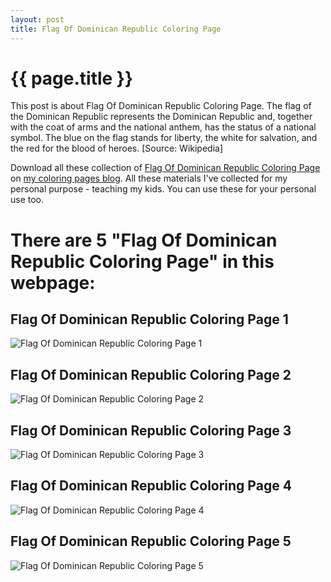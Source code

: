 ```yaml
---
layout: post
title: Flag Of Dominican Republic Coloring Page
---
```


{{ page.title }}
================

This post is about Flag Of Dominican Republic Coloring Page. The flag of the Dominican Republic represents the Dominican Republic and, together with the coat of arms and the national anthem, has the status of a national symbol. The blue on the flag stands for liberty, the white for salvation, and the red for the blood of heroes. [Source: Wikipedia]

Download all these collection of  [Flag Of Dominican Republic Coloring Page](https://coloring-pages.github.io/2022/1/19/Flag-Of-Dominican-Republic-Coloring-Page.html) on [my coloring pages blog](https://coloring-pages.github.io/). All these materials I've collected for my personal purpose - teaching my kids. You can use these for your personal use too.

# **There are 5 "Flag Of Dominican Republic Coloring Page" in this webpage:**

## Flag Of Dominican Republic Coloring Page 1

![Flag Of Dominican Republic Coloring Page 1](https://coloring-pages.github.io/coloring-pages/Flag-Of-Dominican-Republic-Coloring-Page-1.png)

<script async src="https://pagead2.googlesyndication.com/pagead/js/adsbygoogle.js?client=ca-pub-6753140515841889" crossorigin="anonymous"></script> <ins class="adsbygoogle" style="display:block" data-ad-format="autorelaxed" data-ad-client="ca-pub-6753140515841889" data-ad-slot="5405745125"></ins><script>(adsbygoogle = window.adsbygoogle || []).push({}); </script>

## Flag Of Dominican Republic Coloring Page 2

![Flag Of Dominican Republic Coloring Page 2](https://coloring-pages.github.io/coloring-pages/Flag-Of-Dominican-Republic-Coloring-Page-2.png)

## Flag Of Dominican Republic Coloring Page 3

![Flag Of Dominican Republic Coloring Page 3](https://coloring-pages.github.io/coloring-pages/Flag-Of-Dominican-Republic-Coloring-Page-3.png)

## Flag Of Dominican Republic Coloring Page 4

![Flag Of Dominican Republic Coloring Page 4](https://coloring-pages.github.io/coloring-pages/Flag-Of-Dominican-Republic-Coloring-Page-4.png)

## Flag Of Dominican Republic Coloring Page 5

![Flag Of Dominican Republic Coloring Page 5](https://coloring-pages.github.io/coloring-pages/Flag-Of-Dominican-Republic-Coloring-Page-5.png)

<script async src="https://pagead2.googlesyndication.com/pagead/js/adsbygoogle.js?client=ca-pub-6753140515841889" crossorigin="anonymous"></script> <ins class="adsbygoogle" style="display:block" data-ad-format="autorelaxed" data-ad-client="ca-pub-6753140515841889" data-ad-slot="5405745125"></ins><script>(adsbygoogle = window.adsbygoogle || []).push({}); </script>

